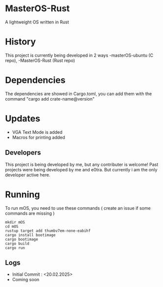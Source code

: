 # MasterOS-Rust
A lightweight OS written in Rust

# History
This project is currently being developed in 2 ways
-masterOS-ubuntu (C repo), 
-MasterOS-Rust (Rust repo)

# Dependencies
The dependencies are showed in Cargo.toml, you can add them with the command "cargo add crate-name@version"

# Updates
- VGA Text Mode is added
- Macros for printing added

## Developers
This project is being developed by me, but any contributer is welcome!
Past projects were being developed by me and e0tra. But currently i am the only developer active here.


# Running
To run mOS, you need to use these commands ( create an issue if some commands are missing )

```
mkdir mOS
cd mOS
rustup target add thumbv7em-none-eabihf
cargo install bootimage
cargo bootimage
cargo build
cargo run
```
## Logs
- Initial Commit : <20.02.2025>
- Coming soon
